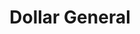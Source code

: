 ---
title: "Dollar General"
url: /newport-news/dollar-general-warwick-boulevard/
shop: Kramladen
---